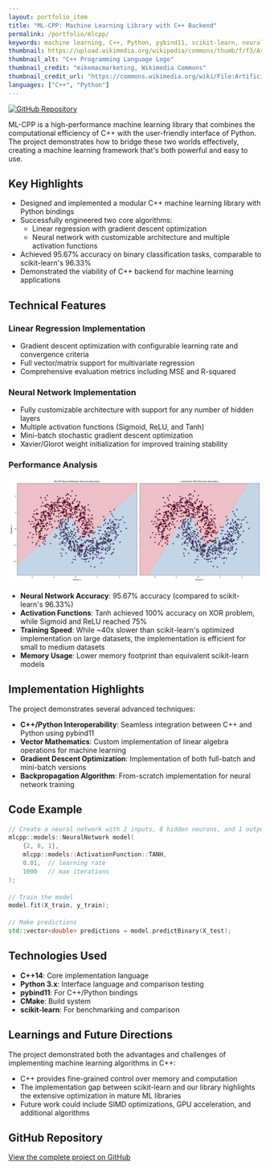 ```yaml
---
layout: portfolio_item
title: "ML-CPP: Machine Learning Library with C++ Backend"
permalink: /portfolio/mlcpp/
keywords: machine learning, C++, Python, pybind11, scikit-learn, neural networks, linear regression
thumbnail: https://upload.wikimedia.org/wikipedia/commons/thumb/f/f3/Artificial_Intelligence_%26_AI_%26_Machine_Learning.jpg/1500px-Artificial_Intelligence_%26_AI_%26_Machine_Learning.jpg?20201029165740
thumbnail_alt: "C++ Programming Language Logo"
thumbnail_credit: "mikemacmarketing, Wikimedia Commons"
thumbnail_credit_url: "https://commons.wikimedia.org/wiki/File:Artificial_Intelligence_%26_AI_%26_Machine_Learning.jpg"
languages: ["C++", "Python"]
---
```


[![GitHub Repository](https://img.shields.io/badge/GitHub-Repository-181717?style=for-the-badge&logo=github&logoColor=white)](https://github.com/sbkashif/mlcpp)

ML-CPP is a high-performance machine learning library that combines the computational efficiency of C++ with the user-friendly interface of Python. The project demonstrates how to bridge these two worlds effectively, creating a machine learning framework that's both powerful and easy to use.

<!--more-->

## Key Highlights

- Designed and implemented a modular C++ machine learning library with Python bindings
- Successfully engineered two core algorithms:
  - Linear regression with gradient descent optimization
  - Neural network with customizable architecture and multiple activation functions
- Achieved 95.67% accuracy on binary classification tasks, comparable to scikit-learn's 96.33%
- Demonstrated the viability of C++ backend for machine learning applications

## Technical Features

### Linear Regression Implementation

- Gradient descent optimization with configurable learning rate and convergence criteria
- Full vector/matrix support for multivariate regression
- Comprehensive evaluation metrics including MSE and R-squared

### Neural Network Implementation

- Fully customizable architecture with support for any number of hidden layers
- Multiple activation functions (Sigmoid, ReLU, and Tanh)
- Mini-batch stochastic gradient descent optimization
- Xavier/Glorot weight initialization for improved training stability

### Performance Analysis

![Performance Comparison](/assets/images/mlcpp_scikitlearn_logreg_compare.png)

- **Neural Network Accuracy**: 95.67% accuracy (compared to scikit-learn's 96.33%)
- **Activation Functions**: Tanh achieved 100% accuracy on XOR problem, while Sigmoid and ReLU reached 75%
- **Training Speed**: While ~40x slower than scikit-learn's optimized implementation on large datasets, the implementation is efficient for small to medium datasets
- **Memory Usage**: Lower memory footprint than equivalent scikit-learn models

## Implementation Highlights

The project demonstrates several advanced techniques:

- **C++/Python Interoperability**: Seamless integration between C++ and Python using pybind11
- **Vector Mathematics**: Custom implementation of linear algebra operations for machine learning
- **Gradient Descent Optimization**: Implementation of both full-batch and mini-batch versions
- **Backpropagation Algorithm**: From-scratch implementation for neural network training

## Code Example

```cpp
// Create a neural network with 2 inputs, 8 hidden neurons, and 1 output
mlcpp::models::NeuralNetwork model(
    {2, 8, 1}, 
    mlcpp::models::ActivationFunction::TANH, 
    0.01,  // learning rate
    1000   // max iterations
);

// Train the model
model.fit(X_train, y_train);

// Make predictions
std::vector<double> predictions = model.predictBinary(X_test);
```

## Technologies Used

- **C++14**: Core implementation language
- **Python 3.x**: Interface language and comparison testing
- **pybind11**: For C++/Python bindings
- **CMake**: Build system
- **scikit-learn**: For benchmarking and comparison

## Learnings and Future Directions

The project demonstrated both the advantages and challenges of implementing machine learning algorithms in C++:

- C++ provides fine-grained control over memory and computation
- The implementation gap between scikit-learn and our library highlights the extensive optimization in mature ML libraries
- Future work could include SIMD optimizations, GPU acceleration, and additional algorithms

## GitHub Repository

[View the complete project on GitHub](https://github.com/sbkashif/mlcpp)

